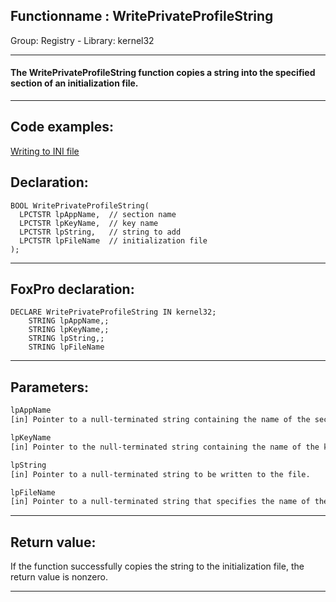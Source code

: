 <link rel="stylesheet" type="text/css" href="../../css/win32api.css">  
<link rel="stylesheet" href="https://cdnjs.cloudflare.com/ajax/libs/font-awesome/4.7.0/css/font-awesome.min.css">

## Functionname : WritePrivateProfileString
Group: Registry - Library: kernel32    
***  


#### The WritePrivateProfileString function copies a string into the specified section of an initialization file.
***  


## Code examples:
[Writing to INI file](../../samples/sample_137.md)  

## Declaration:
```foxpro  
BOOL WritePrivateProfileString(
  LPCTSTR lpAppName,  // section name
  LPCTSTR lpKeyName,  // key name
  LPCTSTR lpString,   // string to add
  LPCTSTR lpFileName  // initialization file
);  
```  
***  


## FoxPro declaration:
```foxpro  
DECLARE WritePrivateProfileString IN kernel32;
	STRING lpAppName,;
	STRING lpKeyName,;
	STRING lpString,;
	STRING lpFileName  
```  
***  


## Parameters:
```txt  
lpAppName
[in] Pointer to a null-terminated string containing the name of the section to which the string will be copied.

lpKeyName
[in] Pointer to the null-terminated string containing the name of the key to be associated with a string.

lpString
[in] Pointer to a null-terminated string to be written to the file.

lpFileName
[in] Pointer to a null-terminated string that specifies the name of the initialization file.  
```  
***  


## Return value:
If the function successfully copies the string to the initialization file, the return value is nonzero.  
***  

